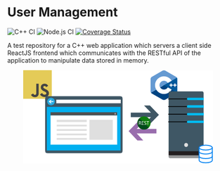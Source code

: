 # User Management

![C++ CI](https://github.com/prince-chrismc/Hello-React-From-Cpp/workflows/C++%20CI/badge.svg)
![Node.js CI](https://github.com/prince-chrismc/Hello-React-From-Cpp/workflows/Node.js%20CI/badge.svg)
[![Coverage Status](https://coveralls.io/repos/github/prince-chrismc/Hello-React-From-Cpp/badge.svg?branch=master)](https://coveralls.io/github/prince-chrismc/Hello-React-From-Cpp?branch=master)

A test repository for a C++ web application which servers a client side ReactJS frontend which communicates with the RESTful API of the application
to manipulate data stored in memory.

<p align="center">
  <img src="https://github.com/prince-chrismc/Hello-React-From-Cpp/blob/master/docs/Hello-React-From-Cpp-Diagram.png?raw=true">
</p>
